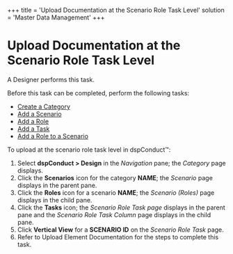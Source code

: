 +++
title = 'Upload Documentation at the Scenario Role Task Level'
solution = 'Master Data Management'
+++

# Upload Documentation at the Scenario Role Task Level

A Designer performs this task.

Before this task can be completed, perform the following tasks:

  - [Create a Category](Create_a_Category.htm)
  - [Add a Scenario](Add_Scenario.htm)
  - [Add a Role](Add_a_Role.htm)
  - [Add a Task](Add_a_Task.htm)
  - [Add a Role to a Scenario](Add_a_Role_to_a_Scenario.htm)

To upload at the scenario role task level in dspConduct™:

1.  Select <span style="font-weight: bold;">dspConduct </span>**\>
    Design** in the *Navigation* pane; the *Category* page displays.
2.  Click the **Scenarios** icon for the category **NAME**; the
    *Scenario* page displays in the parent pane.
3.  Click the **Roles** icon for a scenario **NAME**; the *Scenario
    (Roles)* page displays in the child pane.
4.  Click the **Tasks** icon; the *Scenario Role Task page* displays in
    the parent pane and the *Scenario Role Task Column* page displays in
    the child pane.
5.  Click **Vertical View** for a **SCENARIO ID** on the *Scenario Role
    Task*<span> </span>page.
6.  Refer to
    <span id="Upload Element Documentation" class="popUpLink">Upload
    Element Documentation</span> for the steps to complete this task.
